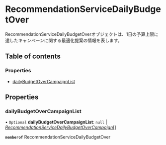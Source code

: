 # RecommendationServiceDailyBudgetOver


<div lang=\"ja\">RecommendationServiceDailyBudgetOverオブジェクトは、1日の予算上限に達したキャンペーンに関する最適化提案の情報を表します。</div> 

## Table of contents

### Properties

- [dailyBudgetOverCampaignList](recommendationservicedailybudgetover.md#dailybudgetovercampaignlist)

## Properties

### dailyBudgetOverCampaignList

• `Optional` **dailyBudgetOverCampaignList**: ``null`` \| [*RecommendationServiceDailyBudgetOverCampaign*](recommendationservicedailybudgetovercampaign.md)[]

**`memberof`** RecommendationServiceDailyBudgetOver
